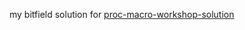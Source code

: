 my bitfield solution for [proc-macro-workshop-solution](https://github.com/dtolnay/proc-macro-workshop/tree/master/bitfield)
